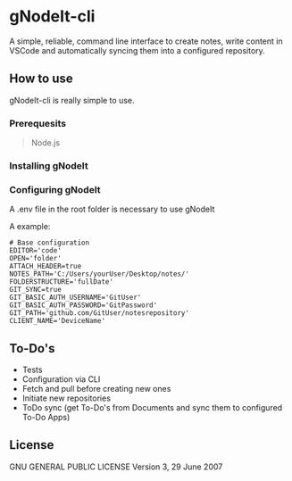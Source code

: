 # gNodeIt-cli

A simple, reliable, command line interface to create notes, write content in VSCode and automatically syncing them into a configured repository.

## How to use

gNodeIt-cli is really simple to use.

### Prerequesits
> Node.js

### Installing gNodeIt

### Configuring gNodeIt

A .env file in the root folder is necessary to use gNodeIt

A example:
```
# Base configuration
EDITOR='code'
OPEN='folder'
ATTACH_HEADER=true
NOTES_PATH='C:/Users/yourUser/Desktop/notes/'
FOLDERSTRUCTURE='fullDate'
GIT_SYNC=true
GIT_BASIC_AUTH_USERNAME='GitUser'
GIT_BASIC_AUTH_PASSWORD='GitPassword'
GIT_PATH='github.com/GitUser/notesrepository'
CLIENT_NAME='DeviceName'
```
## To-Do's

- Tests
- Configuration via CLI
- Fetch and pull before creating new ones
- Initiate new repositories
- ToDo sync (get To-Do's from Documents and sync them to configured To-Do Apps)

## License

GNU GENERAL PUBLIC LICENSE
Version 3, 29 June 2007